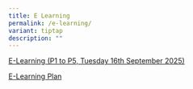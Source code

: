 ```yaml
---
title: E Learning
permalink: /e-learning/
variant: tiptap
description: ""
---
```

<p><a href="/files/PGVPa_57_2025_PSLE_LC_Day_e_learning___BL_P1_to_P5_Plan.pdf" rel="noopener nofollow" target="_blank">E-Learning (P1 to P5, Tuesday 16th September 2025)</a>
</p>
<p></p>
<p><a href="/files/Final_PGVPa_57_2025_e_learning_PSLE_Listening_Comprehension_Day_16_September.pdf" rel="noopener nofollow" target="_blank">E-Learning Plan</a>
</p>